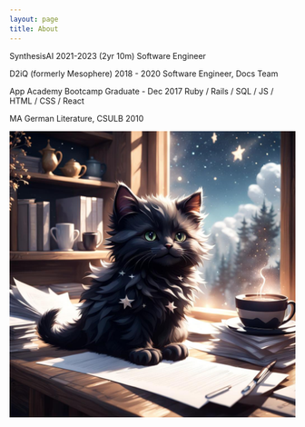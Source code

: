 ```yaml
---
layout: page
title: About
---
```


SynthesisAI 2021-2023 (2yr 10m)
Software Engineer

D2iQ (formerly Mesophere) 2018 - 2020
Software Engineer, Docs Team

App Academy Bootcamp Graduate - Dec 2017
Ruby / Rails / SQL / JS / HTML / CSS / React

MA German Literature, CSULB 2010

![cartoon image of fluffy black kitten siting on loose papers](/images/fluffy_papers.jpeg "Fluffy kitty")
